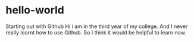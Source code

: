 # hello-world
Starting out with Github
Hi i am in the third year of my college. And I never really learnt how to use Github. So I think it would be helpful to learn now.
